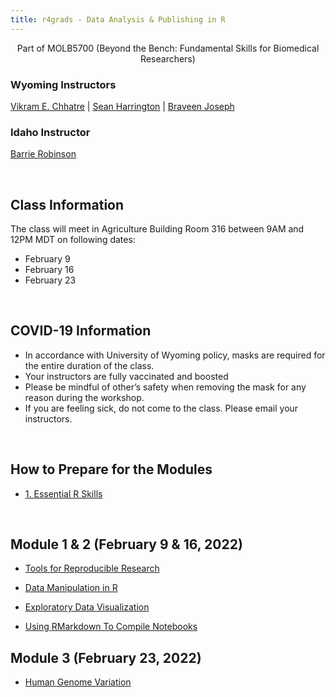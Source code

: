 ```yaml
---
title: r4grads - Data Analysis & Publishing in R
---
```


<center>
Part of MOLB5700 (Beyond the Bench: Fundamental Skills for Biomedical Researchers)
</center>

### Wyoming Instructors
[Vikram E. Chhatre](mailto:vchhatre@uwyo.edu) | [Sean Harrington](mailto:sharrin2@uwyo.edu) | [Braveen Joseph](mailto:bjoseph3@uwyo.edu)


### Idaho Instructor
[Barrie Robinson](mailto:brobinson@uidaho.edu)


<br>

## Class Information

The class will meet in Agriculture Building Room 316 between 9AM and 12PM MDT on following dates:

- February 9
- February 16
- February 23

<br>


## COVID-19 Information

- In accordance with University of Wyoming policy, masks are required for the entire duration of the class. 
- Your instructors are fully vaccinated and boosted
- Please be mindful of other’s safety when removing the mask for any reason during the workshop.
- If you are feeling sick, do not come to the class. Please email your instructors.



<br>

## How to Prepare for the Modules

- [1. Essential R Skills](prep/rskills.html)

<br>

## Module 1 & 2 (February 9 & 16, 2022)

- [Tools for Reproducible Research](Module_1/git/git.html)

- [Data Manipulation in R](Module_1/EDA/R_Data_manip.html)

- [Exploratory Data Visualization](Module_1/EDA/Fish_dat_exp.html)

- [Using RMarkdown To Compile Notebooks](Module_1/rmd/rmd.html)


## Module 3 (February 23, 2022)

- [Human Genome Variation](Module_3/snpvar.html)

<br><br><br><br>
<br><br><br><br>
